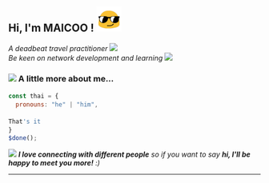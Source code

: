 <h2> Hi, I'm MAICOO ! <img src="https://raw.githubusercontent.com/blankmagic/blankmagic/main/IMG/github-cool.gif" width="50"></h2>

<p><em>A deadbeat travel practitioner 
<img src="https://media4.giphy.com/media/JQA7yljbzUC34IrRGR/giphy.gif" width="30"></br>Be keen on network development and learning 
<img src="https://media.giphy.com/media/WUlplcMpOCEmTGBtBW/giphy.gif" width="30"> 
</em></p>


### <img src="https://media4.giphy.com/media/Wn1DjIHKwcbtGbTVlO/giphy.gif" width="50"> A little more about me...  

```javascript
const thai = {
  pronouns: "he" | "him",
  
That's it
}
$done();
```
<img src="https://media1.giphy.com/media/YMqIXsiVG4gdol3jFp/giphy.gif" width="60"> <em><b>I love connecting with different people</b> so if you want to say <b>hi, I'll be happy to meet you more!</b> :)</em>

---

